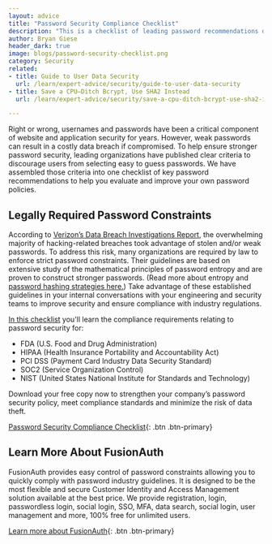 ```yaml
---
layout: advice
title: "Password Security Compliance Checklist"
description: "This is a checklist of leading password recommendations designed to strengthen your company’s password security policy, meet compliance standards and minimize the risk of data theft."
author: Bryan Giese
header_dark: true
image: blogs/password-security-checklist.png
category: Security
related:
- title: Guide to User Data Security
  url: /learn/expert-advice/security/guide-to-user-data-security
- title: Save a CPU—Ditch Bcrypt, Use SHA2 Instead
  url: /learn/expert-advice/security/save-a-cpu-ditch-bcrypt-use-sha2-instead

---
```


Right or wrong, usernames and passwords have been a critical component of website and application security for years. However, weak passwords can result in a costly data breach if compromised. To help ensure stronger password security, leading organizations have published clear criteria to discourage users from selecting easy to guess passwords. We have assembled those criteria into one checklist of key password recommendations to help you evaluate and improve your own password policies.

## Legally Required Password Constraints
According to [Verizon’s Data Breach Investigations Report](https://enterprise.verizon.com/resources/reports/dbir/ "Jump to Verizon's site"), the overwhelming majority of hacking-related breaches took advantage of stolen and/or weak passwords. To address this risk, many organizations are required by law to enforce strict password constraints. Their guidelines are based on extensive study of the mathematical principles of password entropy and are proven to construct stronger passwords. (Read more about entropy and [password hashing strategies here.](/blog/2019/02/21/save-a-cpu-ditch-bcrypt-use-sha2-instead)) Take advantage of these established guidelines in your internal conversations with your engineering and security teams to improve security and ensure compliance with industry regulations.

[In this checklist](https://fusionauth.io/resources/password-security-compliance-checklist.pdf)  you'll learn the compliance requirements relating to password security for:
- FDA (U.S. Food and Drug Administration)
- HIPAA (Health Insurance Portability and Accountability Act)
- PCI DSS (Payment Card Industry Data Security Standard)
- SOC2 (Service Organization Control)
- NIST (United States National Institute for Standards and Technology)

Download your free copy now to strengthen your company’s password security policy, meet compliance standards and minimize the risk of data theft.

[Password Security Compliance Checklist](/resources/password-security-compliance-checklist.pdf){: .btn .btn-primary}

## Learn More About FusionAuth

FusionAuth provides easy control of password constraints allowing you to quickly comply with password industry guidelines. It is designed to be the most flexible and secure Customer Identity and Access Management solution available at the best price. We provide registration, login, passwordless login, social login, SSO, MFA, data search, social login, user management and more, 100% free for unlimited users.

[Learn more about FusionAuth](/ "FusionAuth Home"){: .btn .btn-primary}
